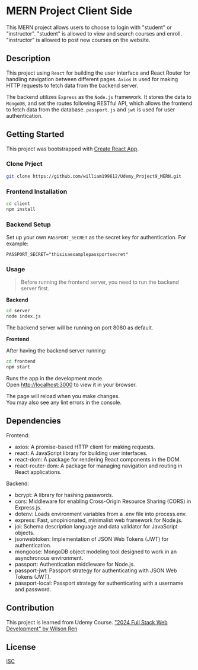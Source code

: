 # MERN Project Client Side

This MERN project allows users to choose to login with "student" or "instructor". "student" is allowed to view and search courses and enroll. "instructor" is allowed to post new courses on the website.

## Description

This project using `React` for building the user interface and React Router for handling navigation between different pages. `Axios` is used for making HTTP requests to fetch data from the backend server.

The backend utilizes `Express` as the `Node.js` framework. It stores the data to `MongoDB`, and set the routes following RESTful API, which allows the frontend to fetch data from the database. `passport.js` and `jwt` is used for user authentication.

## Getting Started

This project was bootstrapped with [Create React App](https://github.com/facebook/create-react-app).

### Clone Prject

```bash
git clone https://github.com/william199612/Udemy_Project9_MERN.git
```

### Frontend Installation

```bash
cd client
npm install
```

### Backend Setup

Set up your own `PASSPORT_SECRET` as the secret key for authentication. For example:

```
PASSPORT_SECRET="thisisaexamplepassportsecret"
```

### Usage

> Before running the frontend server, you need to run the backend server first.

**Backend**

```bash
cd server
node index.js
```

The backend server will be running on port 8080 as default.

**Frontend**

After having the backend server running:

```bash
cd frontend
npm start
```

Runs the app in the development mode.\
Open [http://localhost:3000](http://localhost:3000) to view it in your browser.

The page will reload when you make changes.\
You may also see any lint errors in the console.

## Dependencies

Frontend:
- axios: A promise-based HTTP client for making requests.
- react: A JavaScript library for building user interfaces.
- react-dom: A package for rendering React components in the DOM.
- react-router-dom: A package for managing navigation and routing in React applications.

Backend:

- bcrypt: A library for hashing passwords.
- cors: Middleware for enabling Cross-Origin Resource Sharing (CORS) in Express.js.
- dotenv: Loads environment variables from a .env file into process.env.
- express: Fast, unopinionated, minimalist web framework for Node.js.
- joi: Schema description language and data validator for JavaScript objects.
- jsonwebtoken: Implementation of JSON Web Tokens (JWT) for authentication.
- mongoose: MongoDB object modeling tool designed to work in an asynchronous environment.
- passport: Authentication middleware for Node.js.
- passport-jwt: Passport strategy for authenticating with JSON Web Tokens (JWT).
- passport-local: Passport strategy for authenticating with a username and password.

## Contribution

This project is learned from Udemy Course.
["2024 Full Stack Web Development" by Wilson Ren](https://www.udemy.com/course/wilson-full-stack-web-development/)

## License

[ISC](https://choosealicense.com/licenses/isc/)